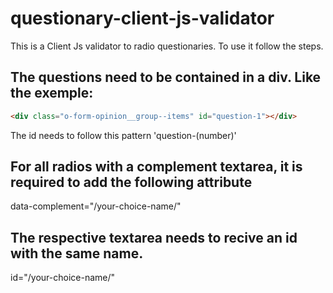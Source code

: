 # questionary-client-js-validator

This is a Client Js validator to radio questionaries.
To use it follow the steps.

The questions need to be contained in a div. Like the exemple:
------
```html
<div class="o-form-opinion__group--items" id="question-1"></div>
```
The id needs to follow this pattern 'question-(number)'

For all radios with a complement textarea, it is required to add the following attribute
------
data-complement="/your-choice-name/"

The respective textarea needs to recive an id with the same name.
------
id="/your-choice-name/"
